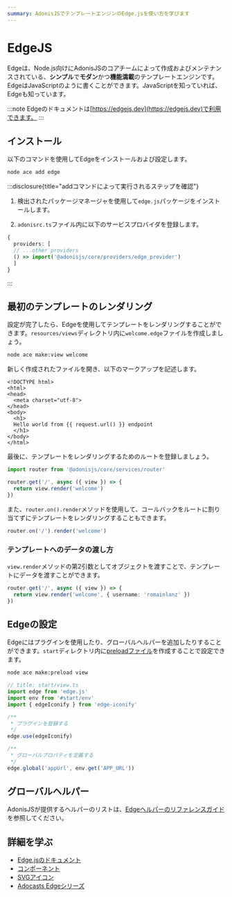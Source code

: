 ```yaml
---
summary: AdonisJSでテンプレートエンジンのEdge.jsを使い方を学びます
---
```


# EdgeJS

Edgeは、Node.js向けにAdonisJSのコアチームによって作成およびメンテナンスされている、**シンプル**で**モダン**かつ**機能満載**のテンプレートエンジンです。EdgeはJavaScriptのように書くことができます。JavaScriptを知っていれば、Edgeも知っています。

:::note
Edgeのドキュメントは[https://edgejs.dev](https://edgejs.dev)で利用できます。
:::

## インストール

以下のコマンドを使用してEdgeをインストールおよび設定します。

```sh
node ace add edge
```

:::disclosure{title="addコマンドによって実行されるステップを確認"}

1. 検出されたパッケージマネージャを使用して`edge.js`パッケージをインストールします。

2. `adonisrc.ts`ファイル内に以下のサービスプロバイダを登録します。

  ```ts
  {
    providers: [
    // ...other providers
    () => import('@adonisjs/core/providers/edge_provider')
    ]
  }
  ```

:::

## 最初のテンプレートのレンダリング

設定が完了したら、Edgeを使用してテンプレートをレンダリングすることができます。`resources/views`ディレクトリ内に`welcome.edge`ファイルを作成しましょう。

```sh
node ace make:view welcome
```

新しく作成されたファイルを開き、以下のマークアップを記述します。

```edge
<!DOCTYPE html>
<html>
<head>
  <meta charset="utf-8">
</head>
<body>
  <h1>
  Hello world from {{ request.url() }} endpoint
  </h1>
</body>
</html>
```

最後に、テンプレートをレンダリングするためのルートを登録しましょう。

```ts
import router from '@adonisjs/core/services/router'

router.get('/', async ({ view }) => {
  return view.render('welcome')
})
```

また、`router.on().render`メソッドを使用して、コールバックをルートに割り当てずにテンプレートをレンダリングすることもできます。

```ts
router.on('/').render('welcome')
```

### テンプレートへのデータの渡し方

`view.render`メソッドの第2引数としてオブジェクトを渡すことで、テンプレートにデータを渡すことができます。

```ts
router.get('/', async ({ view }) => {
  return view.render('welcome', { username: 'romainlanz' })
})
```

## Edgeの設定
Edgeにはプラグインを使用したり、グローバルヘルパーを追加したりすることができます。`start`ディレクトリ内に[preloadファイル](../concepts/adonisrc_file.md#preloads)を作成することで設定できます。

```sh
node ace make:preload view
```

```ts
// title: start/view.ts
import edge from 'edge.js'
import env from '#start/env'
import { edgeIconify } from 'edge-iconify'

/**
 * プラグインを登録する
 */
edge.use(edgeIconify)

/**
 * グローバルプロパティを定義する
 */
edge.global('appUrl', env.get('APP_URL'))
```

## グローバルヘルパー

AdonisJSが提供するヘルパーのリストは、[Edgeヘルパーのリファレンスガイド](../references/edge.md)を参照してください。

## 詳細を学ぶ

- [Edge.jsのドキュメント](https://edgejs.dev)
- [コンポーネント](https://edgejs.dev/docs/components/introduction)
- [SVGアイコン](https://edgejs.dev/docs/edge-iconify)
- [Adocasts Edgeシリーズ](https://adocasts.com/topics/edge)
